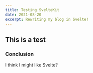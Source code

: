 ```yaml
---
title: Testing SvelteKit
date: 2021-08-20
excerpt: Rewriting my blog in Svelte!
---
```

## This is a test

### Conclusion

I think I might like Svelte?
